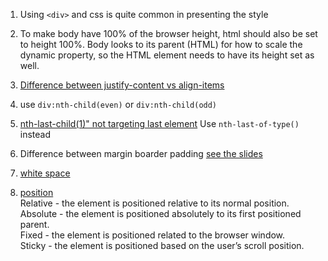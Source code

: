 1. Using `<div>` and css is quite common in presenting the style
2. To make body have 100% of the browser height, html should also be set to height 100%. Body looks to its parent (HTML) for how to scale the dynamic property, so the HTML element needs to have its height set as well.
3. [Difference between justify-content vs align-items](https://stackoverflow.com/questions/35049262/difference-between-justify-content-vs-align-items)
4. use `div:nth-child(even)` or `div:nth-child(odd)`
5. [nth-last-child(1)" not targeting last element](https://stackoverflow.com/questions/58542502/nth-last-child1-not-targeting-last-element) Use `nth-last-of-type()` instead


6. Difference between margin boarder padding [see the slides](https://web.stanford.edu/class/cs142/lectures/CSS.pdf)
7. [white space](https://developer.mozilla.org/en-US/docs/Web/CSS/white-space)
8. [position](https://developer.mozilla.org/en-US/docs/Web/CSS/position)  
Relative - the element is positioned relative to its normal position.  
Absolute - the element is positioned absolutely to its first positioned parent.  
Fixed - the element is positioned related to the browser window.  
Sticky - the element is positioned based on the user’s scroll position.  
 